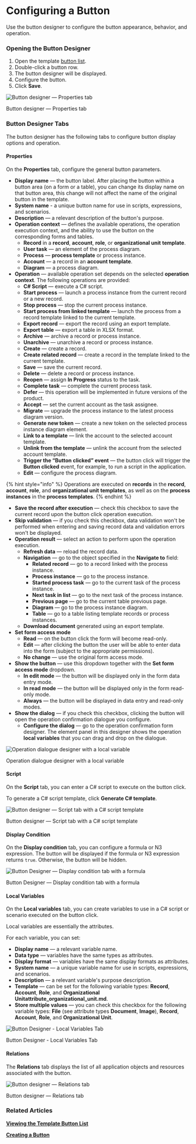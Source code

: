 # Configuring a Button

Use the button designer to configure the button appearance, behavior, and operation.

### Opening the Button Designer <a href="#opening-the-button-designer" id="opening-the-button-designer"></a>

1. Open the template [button list](broken-reference).
2. Double-click a button row.
3. The button designer will be displayed.
4. Configure the button.
5. Click **Save**.

![Button designer — Properties tab](../.gitbook/assets/button\_designer)

Button designer — Properties tab

### Button Designer Tabs <a href="#configuring-a-button" id="configuring-a-button"></a>

The button designer has the following tabs to configure button display options and operation.

#### Properties <a href="#properties" id="properties"></a>

On the **Properties** tab, configure the general button parameters.

* **Display name** — the button label. After placing the button within a button area (on a form or a table), you can change its display name on that button area, this change will not affect the name of the original button in the template.
* **System name** - a unique button name for use in scripts, expressions, and scenarios.
* **Description** — a relevant description of the button's purpose.
* **Operation context** — defines the available operations, the operation execution context, and the ability to use the button on the corresponding forms and tables.
  * **Record** in a **record**, **account**, **role**, or **organizational unit** **template**.
  * **User task** — an element of the process diagram.
  * **Process** — **process template** or process instance.
  * **Account** — a record in an **account template**.
  * **Diagram** — a process diagram.
* **Operation** — available operation set depends on the selected **operation context**. The following operations are provided:
  * **C# Script** — execute a C# script.
  * **Start process** — launch a process instance from the current record or a new record.
  * **Stop process** — stop the current process instance.
  * **Start process from linked template** — launch the process from a record template linked to the current template.
  * **Export record** — export the record using an export template.
  * **Export table** — export a table in XLSX format.
  * **Archive** — archive a record or process instance.
  * **Unarchive** — unarchive a record or process instance.
  * **Create** — create a record.
  * **Create related record** — create a record in the template linked to the current template.
  * **Save** — save the current record.
  * **Delete** — delete a record or process instance.
  * **Reopen** — assign **In Progress** status to the task.
  * **Complete task** — complete the current process task.
  * **Defer** — this operation will be implemented in future versions of the product.
  * **Accept** — set the current account as the task assignee.
  * **Migrate** — upgrade the process instance to the latest process diagram version.
  * **Generate new token** — create a new token on the selected process instance diagram element.
  * **Link to a template** — link the account to the selected account template.
  * **Unlink from the template** — unlink the account from the selected account template.
  * **Trigger the “Button clicked” event** — the button click will trigger the **Button clicked** event, for example, to run a script in the application.
  * **Edit** — configure the process diagram.



{% hint style="info" %}
Operations are executed on **records** in the **record**, **account**, **role**, and **organizational unit** **templates**, as well as on the **process instances** in the **process templates**.
{% endhint %}

* **Save the record after execution** — check this checkbox to save the current record upon the button click operation execution.
* **Skip validation** — if you check this checkbox, data validation won't be performed when entering and saving record data and validation errors won't be displayed.
* **Operation result** — select an action to perform upon the operation execution.
  * **Refresh data** — reload the record data.
  * **Navigation** — go to the object specified in the **Navigate to** field:
    * **Related record** — go to a record linked with the process instance.
    * **Process instance** — go to the process instance.
    * **Started process task** — go to the current task of the process instance.
    * **Next task in list** — go to the next task of the process instance.
    * **Previous page** — go to the current table previous page.
    * **Diagram** — go to the process instance diagram.
    * **Table** — go to a table listing template records or process instances.
  * **Download document** generated using an export template.
* **Set form access mode**
  * **Read** — on the button click the form will become read-only.
  * **Edit** — after clicking the button the user will be able to enter data into the form (subject to the appropriate permissions).
  * **No change** — use the original form access mode.
* **Show the button** — use this dropdown together with the **Set form access mode** dropdown.
  * **In edit mode** — the button will be displayed only in the form data entry mode.
  * **In read mode** — the button will be displayed only in the form read-only mode.
  * **Always** — the button will be displayed in data entry and read-only modes.
* **Show the dialog** — if you check this checkbox, clicking the button will open the operation confirmation dialogue you configure.
  * **Configure the dialog** — go to the operation confirmation form designer. The element panel in this designer shows the operation **local variables** that you can drag and drop on the dialogue.

![Operation dialogue designer with a local variable](../.gitbook/assets/button\_designer\_dialogue\_designer)

Operation dialogue designer with a local variable

#### Script <a href="#script" id="script"></a>

On the **Script** tab, you can enter a C# script to execute on the button click.

To generate a C# script template, click **Generate C# template**.

![Button designer — Script tab with a C# script template](<../.gitbook/assets/button\_designer\_script (1)>)

Button designer — Script tab with a C# script template

#### Display Condition <a href="#display-condition" id="display-condition"></a>

On the **Display condition** tab, you can configure a formula or N3 expression. The button will be displayed if the formula or N3 expression returns `true`. Otherwise, the button will be hidden.

![Button Designer — Display condition tab with a formula](<../.gitbook/assets/button\_designer\_display\_condition (1)>)

Button Designer — Display condition tab with a formula

#### Local Variables <a href="#local-variables" id="local-variables"></a>

On the **Local variables** tab, you can create variables to use in a C# script or scenario executed on the button click.

Local variables are essentially the attributes.

For each variable, you can set:

* **Display name** — a relevant variable name.
* **Data type** — variables have the same types as attributes.
* **Display format** — variables have the same display formats as attributes.
* **System name** — a unique variable name for use in scripts, expressions, and scenarios.
* **Description** — a relevant variable's purpose description.
* **Template** — can be set for the following variable types: **Record**, **Account**, **Role**, and **Organizational Unitattribute\_organizational\_unit.md**.
* **Store multiple values** — you can check this checkbox for the following variable types: **File** (see attribute types **Document**, **Image**), **Record**, **Account**, **Role**, and **Organizational Unit**.

![Button Designer - Local Variables Tab](../.gitbook/assets/button\_designer\_local\_variables)

Button Designer - Local Variables Tab

#### Relations <a href="#relations" id="relations"></a>

The **Relations** tab displays the list of all application objects and resources associated with the button.

![Button designer — Relations tab](../.gitbook/assets/button\_designer\_relations)

Button designer — Relations tab

### Related Articles <a href="#related-articles" id="related-articles"></a>

[**Viewing the Template Button List**](viewing-the-template-button-list.md)

[**Creating a Button**](creating-a-button.md)
